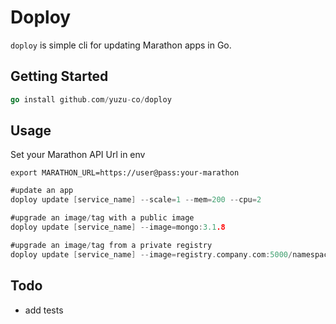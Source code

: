# Doploy
`doploy` is simple cli for updating Marathon apps in Go.


## Getting Started

``` go
go install github.com/yuzu-co/doploy

```

## Usage

Set your Marathon API Url in env
```
export MARATHON_URL=https://user@pass:your-marathon
```


``` go
#update an app
doploy update [service_name] --scale=1 --mem=200 --cpu=2

#upgrade an image/tag with a public image
doploy update [service_name] --image=mongo:3.1.8

#upgrade an image/tag from a private registry
doploy update [service_name] --image=registry.company.com:5000/namespace/image:tag

```

## Todo

- add tests
